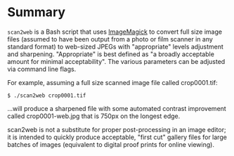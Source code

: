 # Summary

`scan2web` is a Bash script that uses
[ImageMagick](http://www.imagemagick.org/) to convert full size image
files (assumed to have been output from a photo or film scanner in any
standard format) to web-sized JPEGs with "appropriate" levels adjustment
and sharpening. "Appropriate" is best defined as "a broadly acceptable
amount for minimal acceptability". The various parameters can be adjusted
via command line flags.

For example, assuming a full size scanned image file called crop0001.tif:

    $ ./scan2web crop0001.tif

...will produce a sharpened file with some automated contrast improvement
called crop0001-web.jpg that is 750px on the longest edge.

scan2web is not a substitute for proper post-processing in an image
editor; it is intended to quickly produce acceptable, "first cut" gallery
files for large batches of images (equivalent to digital proof prints for
online viewing).
